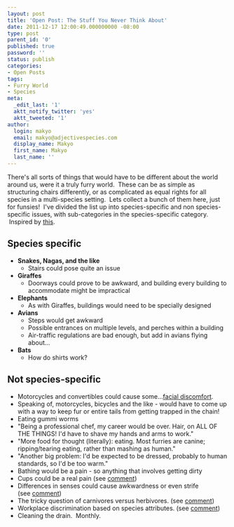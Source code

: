 ```yaml
---
layout: post
title: 'Open Post: The Stuff You Never Think About'
date: 2011-12-17 12:00:49.000000000 -08:00
type: post
parent_id: '0'
published: true
password: ''
status: publish
categories:
- Open Posts
tags:
- Furry World
- Species
meta:
  _edit_last: '1'
  aktt_notify_twitter: 'yes'
  aktt_tweeted: '1'
author:
  login: makyo
  email: makyo@adjectivespecies.com
  display_name: Makyo
  first_name: Makyo
  last_name: ''
---
```

<p>There's all sorts of things that would have to be different about the world around us, were it a truly furry world.  These can be as simple as structuring chairs differently, or as complicated as equal rights for all species in a multi-species setting.  Lets collect a bunch of them here, just for funsies!  I've divided the list up into species-specific and non species-specific issues, with sub-categories in the species-specific category.  Inspired by <a href="http://www.furaffinity.net/view/4725473/" target="_blank">this</a>.</p>
<!--more-->
<h2>Species specific</h2>
<ul>
<li><strong>Snakes, Nagas, and the like</strong>
<ul>
<li>Stairs could pose quite an issue</li>
</ul>
</li>
<li><strong>Giraffes</strong>
<ul>
<li>Doorways could prove to be awkward, and building every building to accommodate might be impractical</li>
</ul>
</li>
<li><strong>Elephants</strong>
<ul>
<li>As with Giraffes, buildings would need to be specially designed</li>
</ul>
</li>
<li><strong>Avians</strong>
<ul>
<li>Steps would get awkward</li>
<li>Possible entrances on multiple levels, and perches within a building</li>
<li>Air-traffic regulations are bad enough, but add in avians flying about...</li>
</ul>
</li>
<li><strong>Bats</strong>
<ul>
<li>How do shirts work?</li>
</ul>
</li>
</ul>
<h2>Not species-specific</h2>
<ul>
<li>Motorcycles and convertibles could cause some...<a href="https://plus.google.com/photos/112148590111521465538/albums/5685207500306194321/5685207500151937026" target="_blank">facial discomfort</a>.</li>
<li>Speaking of, motorcycles, bicycles and the like - would have to come up with a way to keep fur or entire tails from getting trapped in the chain!</li>
<li>Eating gummi worms</li>
<li>"Being a professional chef, my career would be over. Hair, on ALL OF THE THINGS! I'd have to shave my hands and arms to work."</li>
<li>"More food for thought (literally): eating. Most furries are canine; ripping/tearing eating, rather than mashing as human."</li>
<li>"Another big problem: I'd be expected to be dressed, probably to human standards, so I'd be too warm."</li>
<li>Bathing would be a pain - so anything that involves getting dirty</li>
<li>Cups could be a real pain (see <a href="http://www.adjectivespecies.com/2011/12/17/open-post-never-think-about/#comment-57">comment</a>)</li>
<li>Differences in senses could cause awkwardness or even strife (see <a href="http://www.adjectivespecies.com/2011/12/17/open-post-never-think-about/#comment-57">comment</a>)</li>
<li>The tricky question of carnivores versus herbivores. (see <a href="http://www.adjectivespecies.com/2011/12/17/open-post-never-think-about/#comment-57">comment</a>)</li>
<li>Workplace discrimination based on species attributes. (see <a href="http://www.adjectivespecies.com/2011/12/17/open-post-never-think-about/#comment-57">comment</a>)</li>
<li>Cleaning the drain.  Monthly.</li>
</ul>



